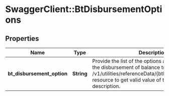 # SwaggerClient::BtDisbursementOptions

## Properties
Name | Type | Description | Notes
------------ | ------------- | ------------- | -------------
**bt_disbursement_option** | **String** | Provide the list of the options available to receive the disbursement of balance transfer. Please use /v1/utilities/referenceData/{btDisbursementOption} resource to get valid value of this field with description. | 

